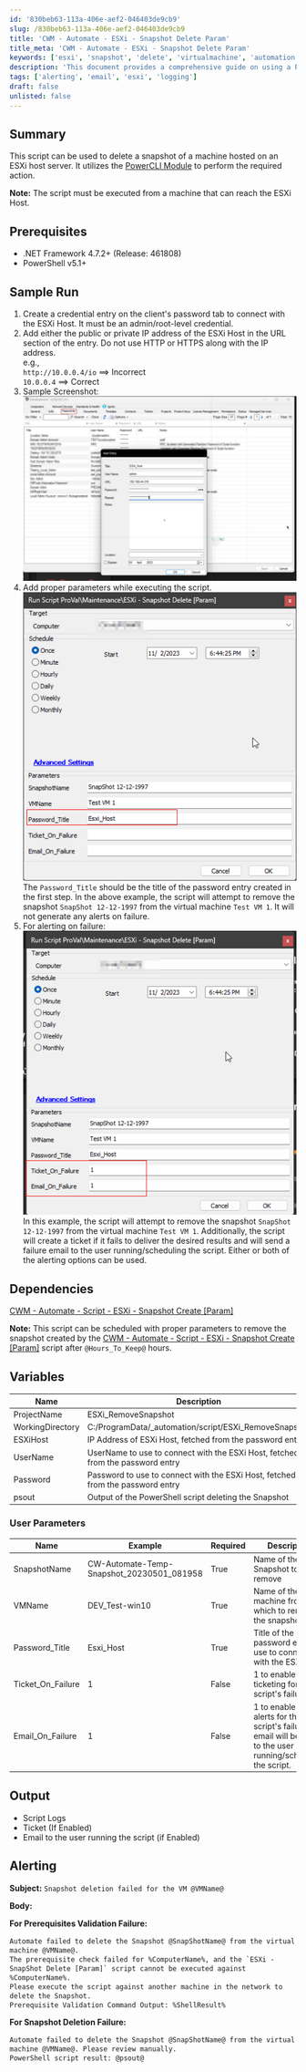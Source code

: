 ```yaml
---
id: '830beb63-113a-406e-aef2-046403de9cb9'
slug: /830beb63-113a-406e-aef2-046403de9cb9
title: 'CWM - Automate - ESXi - Snapshot Delete Param'
title_meta: 'CWM - Automate - ESXi - Snapshot Delete Param'
keywords: ['esxi', 'snapshot', 'delete', 'virtualmachine', 'automation']
description: 'This document provides a comprehensive guide on using a PowerShell script to delete a snapshot of a machine hosted on an ESXi host server utilizing the PowerCLI module. It covers prerequisites, dependencies, user parameters, and alerting mechanisms for successful execution.'
tags: ['alerting', 'email', 'esxi', 'logging']
draft: false
unlisted: false
---
```


## Summary

This script can be used to delete a snapshot of a machine hosted on an ESXi host server. It utilizes the [PowerCLI Module](https://www.powershellgallery.com/packages/VMware.PowerCLI/12.0.0.15947286) to perform the required action.

**Note:** The script must be executed from a machine that can reach the ESXi Host.

## Prerequisites

- .NET Framework 4.7.2+ (Release: 461808)
- PowerShell v5.1+

## Sample Run

1. Create a credential entry on the client's password tab to connect with the ESXi Host. It must be an admin/root-level credential.
2. Add either the public or private IP address of the ESXi Host in the URL section of the entry. Do not use HTTP or HTTPS along with the IP address.  
   e.g.,  
   `http://10.0.0.4/io` ==> Incorrect  
   `10.0.0.4` ==> Correct
3. Sample Screenshot:  
   ![Sample Screenshot](../../../static/img/docs/830beb63-113a-406e-aef2-046403de9cb9/image_1.png)
4. Add proper parameters while executing the script.  
   ![Parameters Screenshot](../../../static/img/docs/830beb63-113a-406e-aef2-046403de9cb9/image_2.png)  
   The `Password_Title` should be the title of the password entry created in the first step. In the above example, the script will attempt to remove the snapshot `SnapShot 12-12-1997` from the virtual machine `Test VM 1`. It will not generate any alerts on failure.
5. For alerting on failure:  
   ![Alerting Screenshot](../../../static/img/docs/830beb63-113a-406e-aef2-046403de9cb9/image_3.png)  
   In this example, the script will attempt to remove the snapshot `SnapShot 12-12-1997` from the virtual machine `Test VM 1`. Additionally, the script will create a ticket if it fails to deliver the desired results and will send a failure email to the user running/scheduling the script. Either or both of the alerting options can be used.

## Dependencies

[CWM - Automate - Script - ESXi - Snapshot Create [Param]](/docs/a2b7d882-f8a5-4273-b237-cabe1662f195)  

**Note:** This script can be scheduled with proper parameters to remove the snapshot created by the [CWM - Automate - Script - ESXi - Snapshot Create [Param]](/docs/a2b7d882-f8a5-4273-b237-cabe1662f195) script after `@Hours_To_Keep@` hours.

## Variables

| Name              | Description                                                        |
|-------------------|--------------------------------------------------------------------|
| ProjectName       | ESXi_RemoveSnapshot                                               |
| WorkingDirectory   | C:/ProgramData/_automation/script/ESXi_RemoveSnapshot           |
| ESXiHost          | IP Address of ESXi Host, fetched from the password entry         |
| UserName          | UserName to use to connect with the ESXi Host, fetched from the password entry |
| Password          | Password to use to connect with the ESXi Host, fetched from the password entry |
| psout             | Output of the PowerShell script deleting the Snapshot             |

### User Parameters

| Name               | Example                               | Required | Description                                                  |
|--------------------|---------------------------------------|----------|--------------------------------------------------------------|
| SnapshotName       | CW-Automate-Temp-Snapshot_20230501_081958 | True     | Name of the Snapshot to remove                                |
| VMName             | DEV_Test-win10                        | True     | Name of the virtual machine from which to remove the snapshot |
| Password_Title     | Esxi_Host                             | True     | Title of the password entry to use to connect with the ESXi Host |
| Ticket_On_Failure  | 1                                     | False    | 1 to enable ticketing for the script's failure.              |
| Email_On_Failure   | 1                                     | False    | 1 to enable email alerts for the script's failure. The email will be sent to the user running/scheduling the script. |

## Output

- Script Logs
- Ticket (If Enabled)
- Email to the user running the script (if Enabled)

## Alerting

**Subject:**  `Snapshot deletion failed for the VM @VMName@`

**Body:**

**For Prerequisites Validation Failure:**  
```
Automate failed to delete the Snapshot @SnapShotName@ from the virtual machine @VMName@.
The prerequisite check failed for %ComputerName%, and the `ESXi - SnapShot Delete [Param]` script cannot be executed against %ComputerName%.
Please execute the script against another machine in the network to delete the Snapshot.
Prerequisite Validation Command Output: %ShellResult%
```

**For Snapshot Deletion Failure:**  
```
Automate failed to delete the Snapshot @SnapShotName@ from the virtual machine @VMName@. Please review manually.
PowerShell script result: @psout@
```

